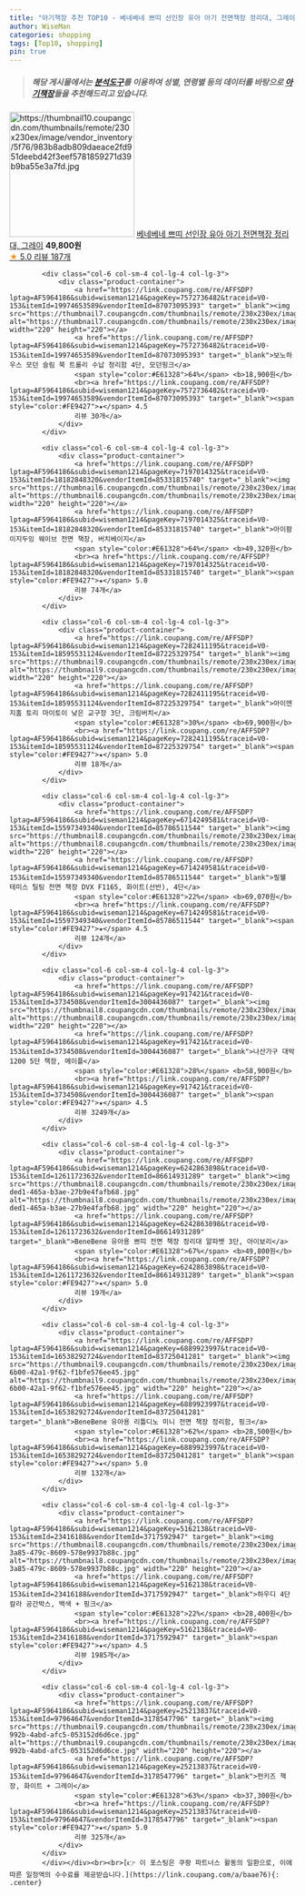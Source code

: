 ```yaml
---
title: "아기책장 추천 TOP10 - 베네베네 쁘띠 선인장 유아 아기 전면책장 정리대, 그레이"
author: WiseMan
categories: shopping
tags: [Top10, shopping]
pin: true
---
```


> ##### 해당 게시물에서는 [**분석도구**](https://itemscout.io/)를 이용하여 **성별**, **연령별** 등의 데이터를 바탕으로 [**아기책장**](https://link.coupang.com/a/baae76)들을 추천해드리고 있습니다.
<div class="container"><div class="row">
            <div class="col-6 col-sm-4 col-lg-4 col-lg-3">
                <div class="product-container">
                    <a href="https://link.coupang.com/re/AFFSDP?lptag=AF5964186&subid=wiseman1214&pageKey=6516260032&traceid=V0-153&itemId=14416548040&vendorItemId=81660459564" target="_blank"><img src="https://thumbnail10.coupangcdn.com/thumbnails/remote/230x230ex/image/vendor_inventory/5f76/983b8adb809daeace2fd951deebd42f3eef5781859271d39b9ba55e3a7fd.jpg" alt="https://thumbnail10.coupangcdn.com/thumbnails/remote/230x230ex/image/vendor_inventory/5f76/983b8adb809daeace2fd951deebd42f3eef5781859271d39b9ba55e3a7fd.jpg" width="220" height="220"></a>
                    <a href="https://link.coupang.com/re/AFFSDP?lptag=AF5964186&subid=wiseman1214&pageKey=6516260032&traceid=V0-153&itemId=14416548040&vendorItemId=81660459564" target="_blank">베네베네 쁘띠 선인장 유아 아기 전면책장 정리대, 그레이</a>
                    <span style="color:#E61328"></span> <b>49,800원</b>
                    <br><a href="https://link.coupang.com/re/AFFSDP?lptag=AF5964186&subid=wiseman1214&pageKey=6516260032&traceid=V0-153&itemId=14416548040&vendorItemId=81660459564" target="_blank"><span style="color:#FE9427">★</span> 5.0
                    리뷰 187개</a>
                </div>
            </div>
            
            <div class="col-6 col-sm-4 col-lg-4 col-lg-3">
                <div class="product-container">
                    <a href="https://link.coupang.com/re/AFFSDP?lptag=AF5964186&subid=wiseman1214&pageKey=7572736482&traceid=V0-153&itemId=19974653589&vendorItemId=87073095393" target="_blank"><img src="https://thumbnail7.coupangcdn.com/thumbnails/remote/230x230ex/image/rs_quotation_api/dyf6lnnl/deb531854f21498eadf93aaa7b1ee06c.jpg" alt="https://thumbnail7.coupangcdn.com/thumbnails/remote/230x230ex/image/rs_quotation_api/dyf6lnnl/deb531854f21498eadf93aaa7b1ee06c.jpg" width="220" height="220"></a>
                    <a href="https://link.coupang.com/re/AFFSDP?lptag=AF5964186&subid=wiseman1214&pageKey=7572736482&traceid=V0-153&itemId=19974653589&vendorItemId=87073095393" target="_blank">보노하우스 모던 슬림 북 트롤리 수납 정리함 4단, 모던핑크</a>
                    <span style="color:#E61328">64%</span> <b>18,900원</b>
                    <br><a href="https://link.coupang.com/re/AFFSDP?lptag=AF5964186&subid=wiseman1214&pageKey=7572736482&traceid=V0-153&itemId=19974653589&vendorItemId=87073095393" target="_blank"><span style="color:#FE9427">★</span> 4.5
                    리뷰 30개</a>
                </div>
            </div>
            
            <div class="col-6 col-sm-4 col-lg-4 col-lg-3">
                <div class="product-container">
                    <a href="https://link.coupang.com/re/AFFSDP?lptag=AF5964186&subid=wiseman1214&pageKey=7197014325&traceid=V0-153&itemId=18182848320&vendorItemId=85331815740" target="_blank"><img src="https://thumbnail6.coupangcdn.com/thumbnails/remote/230x230ex/image/rs_quotation_api/kpkodyxa/12c7dcc17d654603b7d1f55c9d1d6c72.jpg" alt="https://thumbnail6.coupangcdn.com/thumbnails/remote/230x230ex/image/rs_quotation_api/kpkodyxa/12c7dcc17d654603b7d1f55c9d1d6c72.jpg" width="220" height="220"></a>
                    <a href="https://link.coupang.com/re/AFFSDP?lptag=AF5964186&subid=wiseman1214&pageKey=7197014325&traceid=V0-153&itemId=18182848320&vendorItemId=85331815740" target="_blank">아이팜 이지두잉 웨이브 전면 책장, 버치베이지</a>
                    <span style="color:#E61328">64%</span> <b>49,320원</b>
                    <br><a href="https://link.coupang.com/re/AFFSDP?lptag=AF5964186&subid=wiseman1214&pageKey=7197014325&traceid=V0-153&itemId=18182848320&vendorItemId=85331815740" target="_blank"><span style="color:#FE9427">★</span> 5.0
                    리뷰 74개</a>
                </div>
            </div>
            
            <div class="col-6 col-sm-4 col-lg-4 col-lg-3">
                <div class="product-container">
                    <a href="https://link.coupang.com/re/AFFSDP?lptag=AF5964186&subid=wiseman1214&pageKey=7282411195&traceid=V0-153&itemId=18595531124&vendorItemId=87225329754" target="_blank"><img src="https://thumbnail9.coupangcdn.com/thumbnails/remote/230x230ex/image/rs_quotation_api/piohv1qq/97307069988e4943a6a6d9155c644ecb.jpg" alt="https://thumbnail9.coupangcdn.com/thumbnails/remote/230x230ex/image/rs_quotation_api/piohv1qq/97307069988e4943a6a6d9155c644ecb.jpg" width="220" height="220"></a>
                    <a href="https://link.coupang.com/re/AFFSDP?lptag=AF5964186&subid=wiseman1214&pageKey=7282411195&traceid=V0-153&itemId=18595531124&vendorItemId=87225329754" target="_blank">아이엔지홈 토리 마이토이 낮은 교구장 3단, 크림버치</a>
                    <span style="color:#E61328">30%</span> <b>69,900원</b>
                    <br><a href="https://link.coupang.com/re/AFFSDP?lptag=AF5964186&subid=wiseman1214&pageKey=7282411195&traceid=V0-153&itemId=18595531124&vendorItemId=87225329754" target="_blank"><span style="color:#FE9427">★</span> 5.0
                    리뷰 18개</a>
                </div>
            </div>
            
            <div class="col-6 col-sm-4 col-lg-4 col-lg-3">
                <div class="product-container">
                    <a href="https://link.coupang.com/re/AFFSDP?lptag=AF5964186&subid=wiseman1214&pageKey=6714249581&traceid=V0-153&itemId=15597349340&vendorItemId=85786511544" target="_blank"><img src="https://thumbnail8.coupangcdn.com/thumbnails/remote/230x230ex/image/rs_quotation_api/gfrrjdjq/2ca1023ed31b44a7a9a01b98e48adbc8.jpg" alt="https://thumbnail8.coupangcdn.com/thumbnails/remote/230x230ex/image/rs_quotation_api/gfrrjdjq/2ca1023ed31b44a7a9a01b98e48adbc8.jpg" width="220" height="220"></a>
                    <a href="https://link.coupang.com/re/AFFSDP?lptag=AF5964186&subid=wiseman1214&pageKey=6714249581&traceid=V0-153&itemId=15597349340&vendorItemId=85786511544" target="_blank">필웰 테미스 틸팅 전면 책장 DVX F1165, 화이트(선반), 4단</a>
                    <span style="color:#E61328">22%</span> <b>69,070원</b>
                    <br><a href="https://link.coupang.com/re/AFFSDP?lptag=AF5964186&subid=wiseman1214&pageKey=6714249581&traceid=V0-153&itemId=15597349340&vendorItemId=85786511544" target="_blank"><span style="color:#FE9427">★</span> 4.5
                    리뷰 124개</a>
                </div>
            </div>
            
            <div class="col-6 col-sm-4 col-lg-4 col-lg-3">
                <div class="product-container">
                    <a href="https://link.coupang.com/re/AFFSDP?lptag=AF5964186&subid=wiseman1214&pageKey=917421&traceid=V0-153&itemId=3734508&vendorItemId=3004436087" target="_blank"><img src="https://thumbnail8.coupangcdn.com/thumbnails/remote/230x230ex/image/vendor_inventory/0c90/da3aded24e41042c178342b2af34ea29d7a02db58d0127c97fecab231f4c.jpg" alt="https://thumbnail8.coupangcdn.com/thumbnails/remote/230x230ex/image/vendor_inventory/0c90/da3aded24e41042c178342b2af34ea29d7a02db58d0127c97fecab231f4c.jpg" width="220" height="220"></a>
                    <a href="https://link.coupang.com/re/AFFSDP?lptag=AF5964186&subid=wiseman1214&pageKey=917421&traceid=V0-153&itemId=3734508&vendorItemId=3004436087" target="_blank">나산가구 대박 1200 5단 책장, 메이플</a>
                    <span style="color:#E61328">28%</span> <b>58,900원</b>
                    <br><a href="https://link.coupang.com/re/AFFSDP?lptag=AF5964186&subid=wiseman1214&pageKey=917421&traceid=V0-153&itemId=3734508&vendorItemId=3004436087" target="_blank"><span style="color:#FE9427">★</span> 4.5
                    리뷰 3249개</a>
                </div>
            </div>
            
            <div class="col-6 col-sm-4 col-lg-4 col-lg-3">
                <div class="product-container">
                    <a href="https://link.coupang.com/re/AFFSDP?lptag=AF5964186&subid=wiseman1214&pageKey=6242863898&traceid=V0-153&itemId=12611723632&vendorItemId=86614931289" target="_blank"><img src="https://thumbnail8.coupangcdn.com/thumbnails/remote/230x230ex/image/retail/images/2023/07/18/14/8/91f45667-ded1-465a-b3ae-27b9e4fafb68.jpg" alt="https://thumbnail8.coupangcdn.com/thumbnails/remote/230x230ex/image/retail/images/2023/07/18/14/8/91f45667-ded1-465a-b3ae-27b9e4fafb68.jpg" width="220" height="220"></a>
                    <a href="https://link.coupang.com/re/AFFSDP?lptag=AF5964186&subid=wiseman1214&pageKey=6242863898&traceid=V0-153&itemId=12611723632&vendorItemId=86614931289" target="_blank">BeneBene 유아용 쁘띠 전면 책장 정리대 알파벳 3단, 아이보리</a>
                    <span style="color:#E61328">67%</span> <b>49,800원</b>
                    <br><a href="https://link.coupang.com/re/AFFSDP?lptag=AF5964186&subid=wiseman1214&pageKey=6242863898&traceid=V0-153&itemId=12611723632&vendorItemId=86614931289" target="_blank"><span style="color:#FE9427">★</span> 5.0
                    리뷰 19개</a>
                </div>
            </div>
            
            <div class="col-6 col-sm-4 col-lg-4 col-lg-3">
                <div class="product-container">
                    <a href="https://link.coupang.com/re/AFFSDP?lptag=AF5964186&subid=wiseman1214&pageKey=6889923997&traceid=V0-153&itemId=16538292724&vendorItemId=83725041281" target="_blank"><img src="https://thumbnail9.coupangcdn.com/thumbnails/remote/230x230ex/image/retail/images/2022/11/03/11/5/b4da6843-6b00-42a1-9f62-f1bfe576ee45.jpg" alt="https://thumbnail9.coupangcdn.com/thumbnails/remote/230x230ex/image/retail/images/2022/11/03/11/5/b4da6843-6b00-42a1-9f62-f1bfe576ee45.jpg" width="220" height="220"></a>
                    <a href="https://link.coupang.com/re/AFFSDP?lptag=AF5964186&subid=wiseman1214&pageKey=6889923997&traceid=V0-153&itemId=16538292724&vendorItemId=83725041281" target="_blank">BeneBene 유아용 리틀디노 미니 전면 책장 정리함, 핑크</a>
                    <span style="color:#E61328">62%</span> <b>28,500원</b>
                    <br><a href="https://link.coupang.com/re/AFFSDP?lptag=AF5964186&subid=wiseman1214&pageKey=6889923997&traceid=V0-153&itemId=16538292724&vendorItemId=83725041281" target="_blank"><span style="color:#FE9427">★</span> 5.0
                    리뷰 132개</a>
                </div>
            </div>
            
            <div class="col-6 col-sm-4 col-lg-4 col-lg-3">
                <div class="product-container">
                    <a href="https://link.coupang.com/re/AFFSDP?lptag=AF5964186&subid=wiseman1214&pageKey=5162138&traceid=V0-153&itemId=23416188&vendorItemId=3717592947" target="_blank"><img src="https://thumbnail8.coupangcdn.com/thumbnails/remote/230x230ex/image/retail/images/2018/05/24/11/8/f129ebb3-3a85-479c-8609-578e9937b88c.jpg" alt="https://thumbnail8.coupangcdn.com/thumbnails/remote/230x230ex/image/retail/images/2018/05/24/11/8/f129ebb3-3a85-479c-8609-578e9937b88c.jpg" width="220" height="220"></a>
                    <a href="https://link.coupang.com/re/AFFSDP?lptag=AF5964186&subid=wiseman1214&pageKey=5162138&traceid=V0-153&itemId=23416188&vendorItemId=3717592947" target="_blank">하우디 4단 칼라 공간박스, 백색 + 핑크</a>
                    <span style="color:#E61328">22%</span> <b>28,400원</b>
                    <br><a href="https://link.coupang.com/re/AFFSDP?lptag=AF5964186&subid=wiseman1214&pageKey=5162138&traceid=V0-153&itemId=23416188&vendorItemId=3717592947" target="_blank"><span style="color:#FE9427">★</span> 4.5
                    리뷰 1985개</a>
                </div>
            </div>
            
            <div class="col-6 col-sm-4 col-lg-4 col-lg-3">
                <div class="product-container">
                    <a href="https://link.coupang.com/re/AFFSDP?lptag=AF5964186&subid=wiseman1214&pageKey=25213837&traceid=V0-153&itemId=97964647&vendorItemId=3178547796" target="_blank"><img src="https://thumbnail9.coupangcdn.com/thumbnails/remote/230x230ex/image/retail/images/2017/06/27/12/1/6246c69a-992b-4abd-afc5-053152d6d6ce.jpg" alt="https://thumbnail9.coupangcdn.com/thumbnails/remote/230x230ex/image/retail/images/2017/06/27/12/1/6246c69a-992b-4abd-afc5-053152d6d6ce.jpg" width="220" height="220"></a>
                    <a href="https://link.coupang.com/re/AFFSDP?lptag=AF5964186&subid=wiseman1214&pageKey=25213837&traceid=V0-153&itemId=97964647&vendorItemId=3178547796" target="_blank">펀키즈 책장, 화이트 + 그레이</a>
                    <span style="color:#E61328">63%</span> <b>37,300원</b>
                    <br><a href="https://link.coupang.com/re/AFFSDP?lptag=AF5964186&subid=wiseman1214&pageKey=25213837&traceid=V0-153&itemId=97964647&vendorItemId=3178547796" target="_blank"><span style="color:#FE9427">★</span> 5.0
                    리뷰 325개</a>
                </div>
            </div>
            </div></div><br><br>[👉 이 포스팅은 쿠팡 파트너스 활동의 일환으로, 이에 따른 일정액의 수수료를 제공받습니다.](https://link.coupang.com/a/baae76){: .center}
